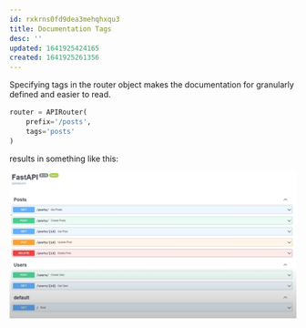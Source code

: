 ```yaml
---
id: rxkrns0fd9dea3mehqhxqu3
title: Documentation Tags
desc: ''
updated: 1641925424165
created: 1641925261356
---
```


Specifying tags in the router object makes the documentation for granularly
defined and easier to read.

```python
router = APIRouter(
    prefix='/posts',
    tags='posts'
)
``` 

results in something like this:

![FastAPI tags](/assets/images/2022-01-11-10-22-42.png)
